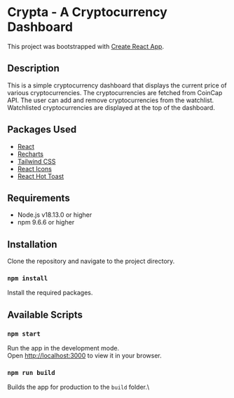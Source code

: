 # Crypta - A Cryptocurrency Dashboard

This project was bootstrapped with [Create React App](https://github.com/facebook/create-react-app).

## Description

This is a simple cryptocurrency dashboard that displays the current price of various cryptocurrencies. The cryptocurrencies are fetched from CoinCap API. The user can add and remove cryptocurrencies from the watchlist. Watchlisted cryptocurrencies are displayed at the top of the dashboard.

## Packages Used

- [React](https://reactjs.org/)
- [Recharts](https://recharts.org/)
- [Tailwind CSS](https://tailwindcss.com/)
- [React Icons](https://react-icons.github.io/react-icons/)
- [React Hot Toast](https://react-hot-toast.com/)

## Requirements

- Node.js v18.13.0 or higher
- npm 9.6.6 or higher

## Installation

Clone the repository and navigate to the project directory.

### `npm install`

Install the required packages.

## Available Scripts


### `npm start`

Run the app in the development mode.\
Open [http://localhost:3000](http://localhost:3000) to view it in your browser.


### `npm run build`

Builds the app for production to the `build` folder.\